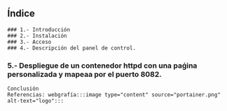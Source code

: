 ## Índice
	### 1.- Introducción
	### 2.- Instalación
	### 3.- Acceso 
	### 4.- Descripción del panel de control.
### 5.- Despliegue de un contenedor httpd con una paǵina personalizada y mapeaa por el puerto 8082.
	Conclusión
	Referencias: webgrafía:::image type="content" source="portainer.png" alt-text="logo":::